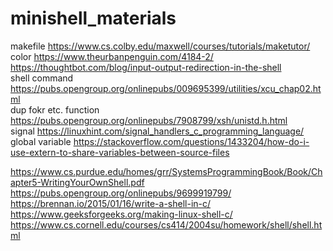 # minishell_materials

makefile https://www.cs.colby.edu/maxwell/courses/tutorials/maketutor/ <br />
color https://www.theurbanpenguin.com/4184-2/<br />
https://thoughtbot.com/blog/input-output-redirection-in-the-shell <br />
shell command https://pubs.opengroup.org/onlinepubs/009695399/utilities/xcu_chap02.html <br />
dup fokr etc. function https://pubs.opengroup.org/onlinepubs/7908799/xsh/unistd.h.html <br />
signal https://linuxhint.com/signal_handlers_c_programming_language/ <br />
global variable https://stackoverflow.com/questions/1433204/how-do-i-use-extern-to-share-variables-between-source-files <br />

https://www.cs.purdue.edu/homes/grr/SystemsProgrammingBook/Book/Chapter5-WritingYourOwnShell.pdf <br />
https://pubs.opengroup.org/onlinepubs/9699919799/ <br />
https://brennan.io/2015/01/16/write-a-shell-in-c/ <br />
https://www.geeksforgeeks.org/making-linux-shell-c/ <br />
https://www.cs.cornell.edu/courses/cs414/2004su/homework/shell/shell.html <br />
